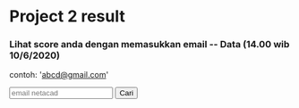

# Project 2 result

### Lihat score anda dengan memasukkan email -- Data (14.00 wib 10/6/2020)
contoh: 'abcd@gmail.com'

<input type="email" id="email" name="emails" placeholder="email netacad">
<button onclick="onClick()">Cari</button>
<pre>
<code>
<div id="result">

</div>
</code>
</pre>

<script type="text/javascript" src="p2.json"></script>

<script>
function onClick() {
    var x = document.getElementById("result");    
    var email = document.getElementById("email").value;
    var notexist = typeof obj[email]=== "undefined";
    if (notexist){
       ser = obj["error"].split("\n").sort().join("\n");
       x.innerHTML='Email ID Tidak ditemukan atau kode anda mengandung error!!\n\nList error:\n'+ser;
    } 
    else{
        var fscore = 'Email: '+email+' -- priority: '+obj[email]["priority"]+'\nFinal Score : ' + obj[email]["score"]+"\n\n";
        var itemout = 'Items test cases: \nformat result:[scorer,expected value(s),expected dtype,your value(s),your dtype]\n======================================\n';
        var o = obj[email]["out"]; 

        for(i=0;i<o.length;i++){
            ox = o[i].split("<").join("type ");
            ox = ox.split(">").join("");
            itemout += ox+">>>>>Item score: "+obj[email]["scores"][i]+"\n\n";
        }
    
        x.innerHTML=fscore+itemout;           
    }
    x.style.display = "block"; 
}
</script>

